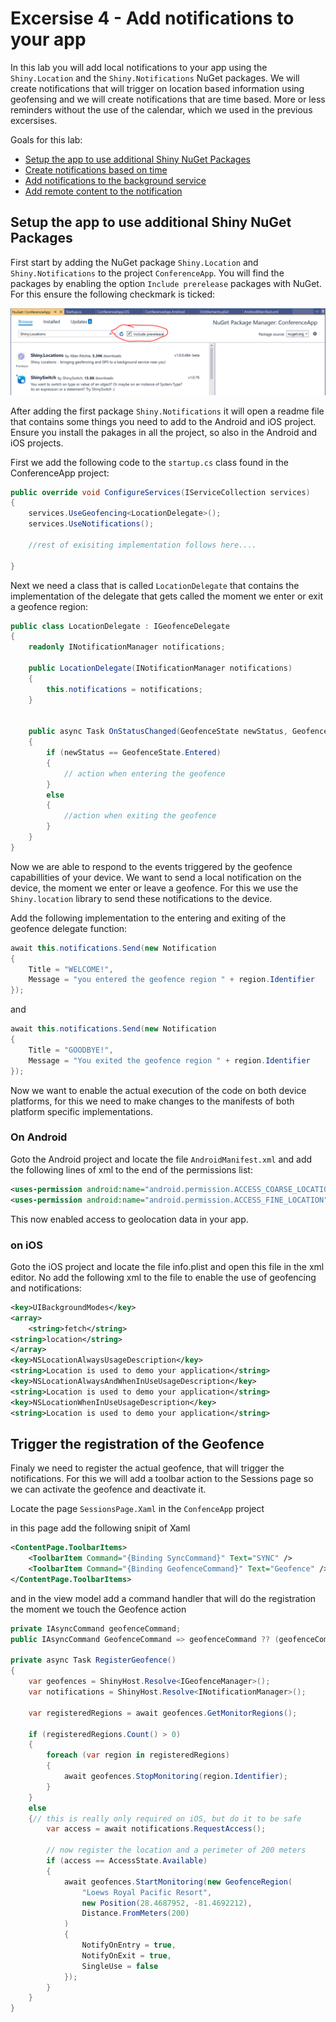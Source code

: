# Excersise 4 - Add notifications to your app

In this lab you will add local notifications to your app using the `Shiny.Location` and the `Shiny.Notifications` NuGet packages. We will create notifications that will trigger on location based information using geofensing and we will create notifications that are time based. More or less reminders without the use of the calendar, which we used in the previous excersises.

Goals for this lab: 
- [Setup the app to use additional Shiny NuGet Packages](#1)
- [Create notifications based on time](#2)
- [Add notifications to the background service](#3)
- [Add remote content to the notification](#4)

## Setup the app to use additional Shiny NuGet Packages

First start by adding the NuGet package `Shiny.Location` and `Shiny.Notifications` to the project `ConferenceApp`. You will find the packages by enabling the option `Include prerelease` packages with NuGet. For this ensure the following checkmark is ticked:

![include prerelease](./screenshots/add_Schiny.locations.PNG)

After adding the first package `Shiny.Notifications` it will open a readme file that contains some things you need to add to the Android and iOS project.
Ensure you install the pakages in all the project, so also in the Android and iOS projects.

First we add the following code to the `startup.cs` class found in the ConferenceApp project:

``` c#
public override void ConfigureServices(IServiceCollection services)
{
    services.UseGeofencing<LocationDelegate>();
    services.UseNotifications();

    //rest of exisiting implementation follows here....

}
```

Next we need a class that is called `LocationDelegate` that contains the implementation of the delegate that gets called the moment we enter or exit a geofence region:

``` c#
public class LocationDelegate : IGeofenceDelegate
{
    readonly INotificationManager notifications;

    public LocationDelegate(INotificationManager notifications)
    {
        this.notifications = notifications;
    }


    public async Task OnStatusChanged(GeofenceState newStatus, GeofenceRegion region)
    {
        if (newStatus == GeofenceState.Entered)
        {
            // action when entering the geofence
        }
        else
        {
            //action when exiting the geofence
        }
    }
}
```

Now we are able to respond to the events triggered by the geofence capabillities of your device.
We want to send a local notification on the device, the moment we enter or leave a geofence.
For this we use the `Shiny.location` library to send these notifications to the device.

Add the following implementation to the entering and exiting of the geofence delegate function:

``` c#
await this.notifications.Send(new Notification
{
    Title = "WELCOME!",
    Message = "you entered the geofence region " + region.Identifier
});
```

and 
``` c#
await this.notifications.Send(new Notification
{
    Title = "GOODBYE!",
    Message = "You exited the geofence region " + region.Identifier
});
```

Now we want to enable the actual execution of the code on both device platforms, for this we need to make changes to the manifests of both platform specific implementations.

### On Android
Goto the Android project and locate the file `AndroidManifest.xml` and add the following lines of xml to the end of the permissions list:

``` xml
<uses-permission android:name="android.permission.ACCESS_COARSE_LOCATION" />
<uses-permission android:name="android.permission.ACCESS_FINE_LOCATION" />
```
This now enabled access to geolocation data in your app.

### on iOS
Goto the iOS project and locate the file info.plist and open this file in the xml editor.
No add the following xml to the file to enable the use of geofencing and notifications:

``` xml
<key>UIBackgroundModes</key>
<array>
    <string>fetch</string>
<string>location</string>
</array>
<key>NSLocationAlwaysUsageDescription</key>
<string>Location is used to demo your application</string>
<key>NSLocationAlwaysAndWhenInUseUsageDescription</key>
<string>Location is used to demo your application</string>
<key>NSLocationWhenInUseUsageDescription</key>
<string>Location is used to demo your application</string>
```
## Trigger the registration of the Geofence 
Finaly we need to register the actual geofence, that will trigger the notifications. For this we will add a toolbar action to the Sessions page so we can activate the geofence and deactivate it.

Locate the page `SessionsPage.Xaml` in the `ConfenceApp` project

in this page add the following snipit of Xaml 
``` xml
<ContentPage.ToolbarItems>
    <ToolbarItem Command="{Binding SyncCommand}" Text="SYNC" />
    <ToolbarItem Command="{Binding GeofenceCommand}" Text="Geofence" />
</ContentPage.ToolbarItems>
```
and in the view model add a command handler that will do the registration the moment we touch the Geofence action

``` c#
private IAsyncCommand geofenceCommand;
public IAsyncCommand GeofenceCommand => geofenceCommand ?? (geofenceCommand = new AsyncCommand(RegisterGeofence));

private async Task RegisterGeofence()
{
    var geofences = ShinyHost.Resolve<IGeofenceManager>();
    var notifications = ShinyHost.Resolve<INotificationManager>();

    var registeredRegions = await geofences.GetMonitorRegions();

    if (registeredRegions.Count() > 0)
    {
        foreach (var region in registeredRegions)
        {
            await geofences.StopMonitoring(region.Identifier);
        }
    }
    else
    {// this is really only required on iOS, but do it to be safe
        var access = await notifications.RequestAccess();

        // now register the location and a perimeter of 200 meters
        if (access == AccessState.Available)
        {
            await geofences.StartMonitoring(new GeofenceRegion(
                "Loews Royal Pacific Resort",
                new Position(28.4687952, -81.4692212),
                Distance.FromMeters(200)
            )
            {
                NotifyOnEntry = true,
                NotifyOnExit = true,
                SingleUse = false
            });
        }
    }
}
```


